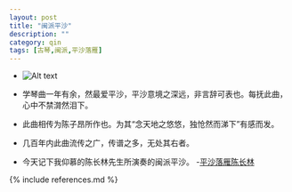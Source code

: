 ```yaml
---
layout: post
title: "闽派平沙"
description: ""
category: qin
tags: [古琴,闽派,平沙落雁]
---
```

* ![Alt text](http://t1.gstatic.com/images?q=tbn:ANd9GcT1ApJ2bcZPBaIq1RC1rzjSVMqeYBgZW5clhJ8VJHxtQWAlRCN6)

* 学琴曲一年有余，然最爱平沙，平沙意境之深远，非言辞可表也。每抚此曲，心中不禁潸然泪下。

* 此曲相传为陈子昂所作也。为其“念天地之悠悠，独怆然而涕下”有感而发。
* 几百年内此曲流传之广，传谱之多，无处其右者。

* 今天记下我仰慕的陈长林先生所演奏的闽派平沙。
-[平沙落雁陈长林](http://v.youku.com/v_show/id_XMTQwNzY4NDAw.html) 

{% include references.md %}
